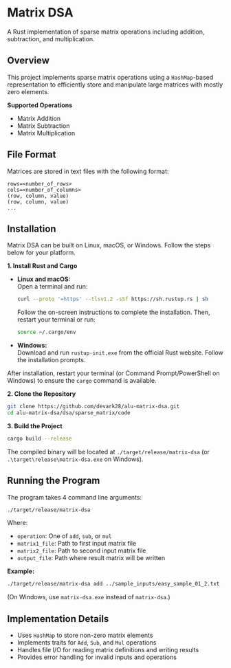 # Matrix DSA

A Rust implementation of sparse matrix operations including addition, subtraction, and multiplication.

## Overview

This project implements sparse matrix operations using a `HashMap`-based representation to efficiently store and manipulate large matrices with mostly zero elements.

**Supported Operations**

- Matrix Addition
- Matrix Subtraction
- Matrix Multiplication

## File Format

Matrices are stored in text files with the following format:

```
rows=<number_of_rows>
cols=<number_of_columns>
(row, column, value)
(row, column, value)
...
```

## Installation

Matrix DSA can be built on Linux, macOS, or Windows. Follow the steps below for your platform.

**1. Install Rust and Cargo**

- **Linux and macOS:**  
  Open a terminal and run:
  ```bash
  curl --proto '=https' --tlsv1.2 -sSf https://sh.rustup.rs | sh
  ```
  Follow the on-screen instructions to complete the installation. Then, restart your terminal or run:
  ```bash
  source ~/.cargo/env
  ```

- **Windows:**  
  Download and run `rustup-init.exe` from the official Rust website. Follow the installation prompts.

After installation, restart your terminal (or Command Prompt/PowerShell on Windows) to ensure the `cargo` command is available.

**2. Clone the Repository**

```bash
git clone https://github.com/devark28/alu-matrix-dsa.git
cd alu-matrix-dsa/dsa/sparse_matrix/code
```

**3. Build the Project**

```bash
cargo build --release
```

The compiled binary will be located at `./target/release/matrix-dsa` (or `.\target\release\matrix-dsa.exe` on Windows).

## Running the Program

The program takes 4 command line arguments:

```bash
./target/release/matrix-dsa    
```

Where:

- `operation`: One of `add`, `sub`, or `mul`
- `matrix1_file`: Path to first input matrix file
- `matrix2_file`: Path to second input matrix file
- `output_file`: Path where result matrix will be written

**Example:**

```bash
./target/release/matrix-dsa add ../sample_inputs/easy_sample_01_2.txt ../sample_inputs/easy_sample_01_3.txt result.txt
```

(On Windows, use `matrix-dsa.exe` instead of `matrix-dsa`.)

## Implementation Details

- Uses `HashMap` to store non-zero matrix elements
- Implements traits for `Add`, `Sub`, and `Mul` operations
- Handles file I/O for reading matrix definitions and writing results
- Provides error handling for invalid inputs and operations
